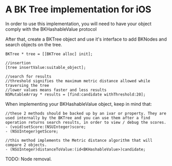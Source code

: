 # A BK Tree implementation for iOS

In order to use this implementation, you will need to have your object comply with the BKHashableValue protocol

After that, create a BKTree object and use it's interface to add BKNodes and search objects on the tree.

	
	BKTree * tree = [[BKTree alloc] init];

	//insertion
	[tree insertValue:suitable_object];

	//search for results
	//threshold signifies the maximum metric distance allowed while traversing the tree
	//lower values means faster and less results
	NSMutableArray * results = [find:candidate withThreshold:20];


When implementing your BKHashableValue object, keep in mind that:

	//these 2 methods should be backed up by an ivar or property. They are used internally by the BKTree and you can use them after a find operation returns search results, in order to view / debug the scores.
	- (void)setScore:(NSUInteger)score;
	- (NSUInteger)getScore;
	
	//this method implements the Metric distance algorithm that will compare 2 objects.
	- (NSUInteger)distanceToValue:(id<BKHashableValue>)candidate;


TODO:
Node removal.